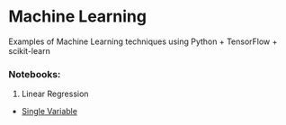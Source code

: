 # Machine Learning 

Examples of Machine Learning techniques using Python + TensorFlow + scikit-learn

### Notebooks:

1. Linear Regression
 * <a href="http://nbviewer.ipython.org/github/brett-hosking/ML_Examples/blob/master/Notebooks/Linear_Regression_single_var.ipynb" target="_blank">Single Variable</a> 
